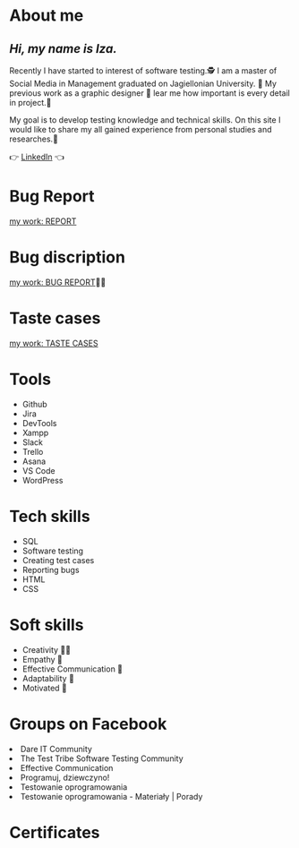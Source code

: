 # About me
## *Hi, my name is Iza.*  
Recently I have started to interest of software testing.🕵️‍
I am a master of Social Media in Management graduated on Jagiellonian University. 📖 
My previous work as a graphic designer 🎨 lear me how important is every detail in project.🔎

My goal is to develop testing knowledge and technical skills. 
On this site I would like to share my all gained experience from personal studies and researches.💪

👉 [LinkedIn](https://www.linkedin.com/in/izabelagorz/) 👈

# Bug Report <br>

 [my work: REPORT](https://docs.google.com/document/d/1hk10oz3M5G8V2kedF53JsuEHQGy_1ZaIR7jWWBwVqRk/edit?usp=sharing) 
 

# Bug discription <br>

[my work: BUG REPORT](https://docs.google.com/spreadsheets/d/1_b4XZgE24yGXYqKL3lu7vxpsy__a_yBAma0oS6CHfto/edit?usp=sharing)🕵️‍♀️


# Taste cases <br>

[my work: TASTE CASES](https://docs.google.com/spreadsheets/d/13f2iqdep8BKwsPF7rjy1svQQyzAo3J7GURKwKrdvizE/edit?usp=sharing)<br>
 

# Tools 

 <ul>
 <li>Github</li>
<li>Jira</li>
 <li>DevTools</li>
 <li>Xampp</li>
 <li>Slack</li>
 <li>Trello</li>
 <li>Asana</li>
 <li>VS Code</li>
 <li>WordPress</li>
  </ul>


# Tech skills

 <ul>
 <li>SQL</li>
 <li>Software testing</li>
 <li>Creating test cases</li>
 <li>Reporting bugs</li>
 <li>HTML</li>
 <li>CSS</li>
  </ul>

# Soft skills

<ul>
  <li>Creativity 👩‍🎨</li>
 <li>Empathy 🥰</li>
<li>Effective Communication 🤝</li>
 <li>Adaptability 🧩 </li>
 <li>Motivated 💪</li>
  </ul>

# Groups on Facebook

<li>Dare IT Community</li>
 <li>The Test Tribe Software Testing Community</li>
<li>Effective Communication</li>
 <li>Programuj, dziewczyno!</li>
 <li>Testowanie oprogramowania</li>
 <li>Testowanie oprogramowania - Materiały | Porady</li>
  </ul>

# Certificates
